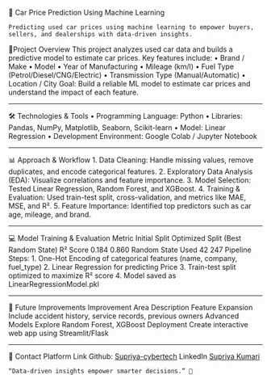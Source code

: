 🚗 Car Price Prediction Using Machine Learning

	Predicting used car prices using machine learning to empower buyers, sellers, and dealerships with data-driven insights.

🔹Project Overview
This project analyzes used car data and builds a predictive model to estimate car prices. 
Key features include:
	• Brand / Make
	• Model
	• Year of Manufacturing
	• Mileage (km/l)
	• Fuel Type (Petrol/Diesel/CNG/Electric)
	• Transmission Type (Manual/Automatic)
	• Location / City
Goal: Build a reliable ML model to estimate car prices and understand the impact of each feature.

----

🛠️ Technologies & Tools
	• Programming Language: Python
	• Libraries: Pandas, NumPy, Matplotlib, Seaborn, Scikit-learn
  • Model: Linear Regression
	• Development Environment: Google Colab / Jupyter Notebook

  ----

📊 Approach & Workflow
	1. Data Cleaning: Handle missing values, remove duplicates, and encode categorical features.
	2. Exploratory Data Analysis (EDA): Visualize correlations and feature importance.
	3. Model Selection: Tested Linear Regression, Random Forest, and XGBoost.
	4. Training & Evaluation: Used train-test split, cross-validation, and metrics like MAE, MSE, and R².
	5. Feature Importance: Identified top predictors such as car age, mileage, and brand.

----

💻 Model Training & Evaluation
Metric	Initial Split	Optimized Split (Best Random State)
R² Score	0.184	0.860
Random State Used	42	247
Pipeline Steps:
	1. One-Hot Encoding of categorical features (name, company, fuel_type)
	2. Linear Regression for predicting Price
	3. Train-test split optimized to maximize R² score
	4. Model saved as LinearRegressionModel.pkl

----

🌟 Future Improvements
Improvement Area	Description
Feature Expansion	Include accident history, service records, previous owners
Advanced Models	Explore Random Forest, XGBoost
Deployment	Create interactive web app using Streamlit/Flask

----

🤝 Contact
Platform	Link
Github: [Supriya-cybertech](https://github.com/supriya-cybertech)
LinkedIn	[Supriya Kumari](https://www.linkedin.com/in/supriya-kumari15/)

	“Data-driven insights empower smarter decisions.” 🚀

